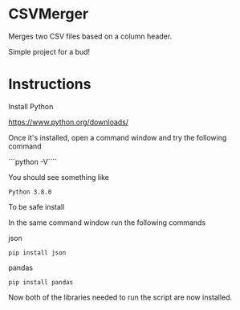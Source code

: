 # CSVMerger
Merges two CSV files based on a column header.

Simple project for a bud!

# Instructions

Install Python

https://www.python.org/downloads/

Once it's installed, open a command window and try the following command

```python -V````

You should see something like 

```Python 3.8.0```

To be safe install 

In the same command window run the following commands

json

```pip install json```

pandas

```pip install pandas```

Now both of the libraries needed to run the script are now installed.





